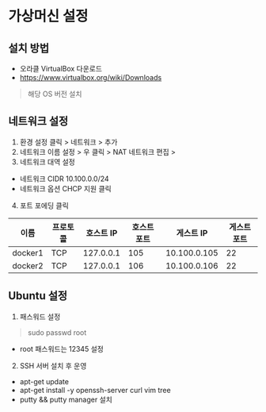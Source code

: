 # 가상머신 설정

## 설치 방법
* 오라클 VirtualBox 다운로드
* https://www.virtualbox.org/wiki/Downloads
> 해당 OS 버전 설치


## 네트워크 설정
1. 환경 설정 클릭 > 네트워크 > 추가
2. 네트워크 이름 설정 > 우 클릭 > NAT 네트워크 편집 > 
3. 네트워크 대역 설정
* 네트워크  CIDR 10.100.0.0/24
* 네트워크 옵션 CHCP 지원 클릭
4. 포트 포에딩 클릭

| 이름 | 프로토콜 | 호스트 IP |  호스트 포트 | 게스트 IP | 게스트 포트 |
| ------ | ------ | ------ | ------ | ------ | ------ |
| docker1 | TCP | 127.0.0.1 | 105 | 10.100.0.105 | 22 |
| docker2 | TCP | 127.0.0.1 | 106 | 10.100.0.106 | 22 |


## Ubuntu 설정
1. 패스워드 설정
> sudo passwd root
* root 패스워드는 12345 설정

2. SSH 서버 설치 후 운영
* apt-get update
* apt-get install -y openssh-server curl vim tree
* putty && putty manager 설치



